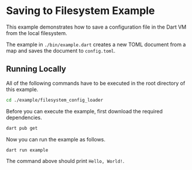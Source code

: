 # Saving to Filesystem Example

This example demonstrates how to save a configuration file in the Dart VM from the local filesystem.

The example in `./bin/example.dart` creates a new TOML document from a map and saves the document to `config.toml`.

## Running Locally

All of the following commands have to be executed in the root directory of this example.

```bash
cd ./example/filesystem_config_loader
```

Before you can execute the example, first download the required dependencies.

```bash
dart pub get
```

Now you can run the example as follows.

```bash
dart run example
```

The command above should print `Hello, World!`.

